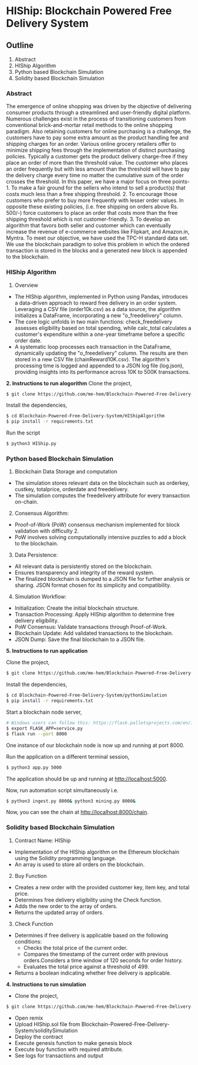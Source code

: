 # HIShip: Blockchain Powered Free Delivery System

## Outline
1. Abstract
2. HIShip Algorithm
3. Python based Blockchain Simulation
4. Solidity based Blockchain Simulation

   
### Abstract 
The emergence of online shopping was driven by the objective of delivering consumer products through a streamlined and user-friendly digital platform. Numerous challenges exist in the process of transitioning customers from conventional brick-and-mortar retail methods to the online shopping paradigm. Also retaining customers for online purchasing is a challenge, the customers have to pay some extra amount as the product handling fee and shipping charges for an order. Various online grocery retailers offer to minimize shipping fees through the implementation of distinct purchasing policies. Typically a customer gets the product delivery charge-free if they place an order of more than the threshold value. The customer who places an order frequently but with less amount than the threshold will have to pay the delivery charge every time no matter the cumulative sum of the order crosses the threshold. In this paper, we have a major focus on three points- 1. To make a fair ground for the sellers who intend to sell a product(s) that costs much less than a free shipping threshold. 2. To encourage those customers who prefer to buy more frequently with lesser order values. In opposite these existing policies, (i.e. free shipping on orders above Rs. 500/-) force customers to place an order that costs more than the free shipping threshold which is not customer-friendly. 3. To develop an algorithm that favors both seller and customer which can eventually increase the revenue of e-commerce websites like Flipkart, and Amazon.in, Myntra. To meet our objective, we have used the TPC-H standard data set. We use the blockchain paradigm to solve this problem in which the ordered transaction is stored in the blocks and a generated new block is appended to the blockchain. 

### HIShip Algorithm
1. Overview
  * The HIShip algorithm, implemented in Python using Pandas, introduces a data-driven approach to reward free delivery in an order system. Leveraging a CSV file (order10k.csv) as a data source, the algorithm initializes a DataFrame, incorporating a new "o_freedelivery" column.
  *  The core logic unfolds in two main functions: check_freedelivery assesses eligibility based on total spending, while calc_total calculates a customer's expenditure within a one-year timeframe before a specific order date.
  *  A systematic loop processes each transaction in the DataFrame, dynamically updating the "o_freedelivery" column. The results are then stored in a new CSV file (chainReward10K.csv). The algorithm's processing time is logged and appended to a JSON log file (log.json), providing insights into its performance across 10K to 500K transactions.

**2. Instructions to run alogorithm**
Clone the project,
```sh
$ git clone https://github.com/me-hem/Blockchain-Powered-Free-Delivery-System
```
Install the dependencies,
```sh
$ cd Blockchain-Powered-Free-Delivery-System/HIShipAlgorithm
$ pip install -r requirements.txt
```
Run the script
```sh
$ python3 HIShip.py
```


### Python based Blockchain Simulation
1. Blockchain Data Storage and computation
  * The simulation stores relevant data on the blockchain such as orderkey, custkey, totalprice, orderdate and freedelivery.
  * The simulation computes the freedelivery attribute for every transaction on-chain.

2. Consensus Algorithm:
  * Proof-of-Work (PoW) consensus mechanism implemented for block validation with difficulty 2.
  * PoW involves solving computationally intensive puzzles to add a block to the blockchain.

3. Data Persistence:
  * All relevant data is persistently stored on the blockchain.
  * Ensures transparency and integrity of the reward system.
  * The finalized blockchain is dumped to a JSON file for further analysis or sharing. JSON format chosen for its simplicity and compatibility.

4. Simulation Workflow:
  * Initialization: Create the initial blockchain structure.
  * Transaction Processing: Apply HIShip algorithm to determine free delivery eligibility.
  * PoW Consensus: Validate transactions through Proof-of-Work.
  * Blockchain Update: Add validated transactions to the blockchain.
  * JSON Dump: Save the final blockchain to a JSON file.

**5. Instructions to run application**

Clone the project,
```sh
$ git clone https://github.com/me-hem/Blockchain-Powered-Free-Delivery-System
```
Install the dependencies,
```sh
$ cd Blockchain-Powered-Free-Delivery-System/pythonSimulation
$ pip install -r requirements.txt
```
Start a blockchain node server,
```sh
# Windows users can follow this: https://flask.palletsprojects.com/en/1.1.x/cli/#application-discovery
$ export FLASK_APP=service.py
$ flask run --port 8000
```
One instance of our blockchain node is now up and running at port 8000.

Run the application on a different terminal session,
```sh
$ python3 app.py 5000
```
The application should be up and running at [http://localhost:5000](http://localhost:5000).

Now, run automation script simultaneously  i.e.

```sh
$ python3 ingest.py 8000& python3 mining.py 8000&
```
Now, you can see the chain at [http://localhost:8000/chain](http://localhost:8000/chain).

### Solidity based Blockchain Simulation
1. Contract Name: HIShip
  * Implementation of the HIShip algorithm on the Ethereum blockchain using the Solidity programming language.
  * An array is used to store all orders on the blockchain.

2. Buy Function
  * Creates a new order with the provided customer key, item key, and total price.
  * Determines free delivery eligibility using the Check function.
  * Adds the new order to the array of orders.
  * Returns the updated array of orders.

3. Check Function
  * Determines if free delivery is applicable based on the following conditions:
    + Checks the total price of the current order.
    + Compares the timestamp of the current order with previous orders.Considers a time window of 120 seconds for order history.
    + Evaluates the total price against a threshold of 499.
  * Returns a boolean indicating whether free delivery is applicable.

**4. Instructions to run simulation**

  * Clone the project,
```sh
$ git clone https://github.com/me-hem/Blockchain-Powered-Free-Delivery-System
```
  * Open remix
  * Upload HIShip.sol file from Blockchain-Powered-Free-Delivery-System/soliditySimulation
  * Deploy the contract
  * Execute genesis function to make genesis block
  * Execute buy function with required attribute.
  * See logs for transactions and output
   

